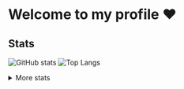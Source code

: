 # Welcome to my profile ❤️

## Stats

![GitHub stats](https://github-readme-stats.vercel.app/api?username=ArseniyDuck&show_icons=true&theme=nord)
![Top Langs](https://github-readme-stats.vercel.app/api/top-langs/?username=ArseniyDuck&layout=compact&theme=nord)

<details>
  <summary>More stats</summary>
  
  <table>
  <tr>
  <th> My Codewars account </th>
  <th> My LeetCode account </th>
  </tr>
  <tr>
  <td>


  [![Profile badge](https://www.codewars.com/users/ArseniyDuck/badges/large)](https://www.codewars.com/users/ArseniyDuck)

  </td>
  <td>

  [![KnlnKS's LeetCode stats](https://leetcode-stats-six.vercel.app/api?username=ArseniyDuck&theme=dark)](https://leetcode.com/ArseniyDuck/)

  </td>
  </tr>
  </table>
  
</details>
